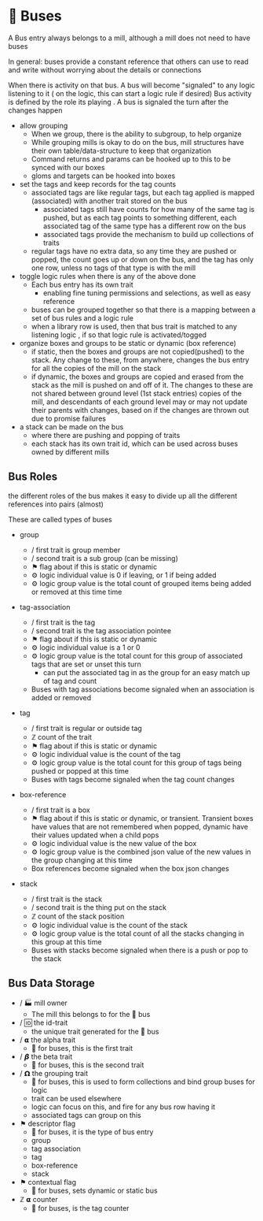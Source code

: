 # 🚌 Buses

A Bus entry always belongs to a mill, although a mill does not need to have buses

In general: buses provide a constant reference that others can use to read and write without worrying about the details or connections

When there is activity on that bus. A bus will become "signaled" to any logic listening to it ( on the logic, this can start a logic rule if desired)
Bus activity is defined by the role its playing . A bus is signaled the turn after the changes happen



*   allow grouping
    *   When we group, there is the ability to subgroup, to help organize
    *   While grouping mills is okay to do on the bus, mill structures have their own table/data-structure to keep that organization
    *   Command returns and params can be hooked up to this to be synced with our boxes
    *   gloms and targets can be hooked into boxes
*   set the tags and keep records for the tag counts
    *   associated tags are like regular tags, but each tag applied is mapped (associated) with another trait stored on the bus
        *   associated tags still have counts for how many of the same tag is pushed, but as each  tag points to something different, each associated tag of the same type has a different row on the bus
        *   associated tags provide the mechanism to build up collections of traits
    *   regular tags have no extra data, so any time they are pushed or popped, the count goes up or down on the bus, and the tag has only one row, unless no tags of that type is with the mill
*   toggle logic rules when there is any of the above done
    *   Each bus entry has its own trait
        *   enabling fine tuning permissions and selections, as well as easy reference
    *   buses can be grouped together so that there is a mapping between a set of bus rules and a logic rule
    *   when a library row is used, then that bus trait is matched to any listening logic , if so that logic rule is activated/togged
*   organize boxes and groups to be static or dynamic (box reference)
    *   if static, then the boxes and groups are not copied(pushed) to the stack. Any change to these, from anywhere, changes the bus entry for all the copies of the mill on the stack
    *   if dynamic, the boxes and groups are copied and erased from the stack as the mill is pushed on and off of it. The changes to these are not shared between ground level (1st stack entries) copies of the mill, and descendants of each ground level may or may not update their parents with changes, based on if the changes are thrown out due to promise failures
*   a stack can be made on the bus
    *   where there are pushing and popping of traits
    *   each stack has its own trait id, which can be used across buses owned by different mills


## Bus Roles

the different roles of the bus makes it easy to divide up all the different references into pairs (almost)

These are called types of buses



*   group
    *   / first trait is group member
    *   / second trait is a sub group (can be missing)
    *   ⚑ flag about if this is static or dynamic
    *   ⚙ logic individual value is 0 if leaving, or 1 if being added
    *   ⚙ logic group value is the total count of grouped items being added or removed at this time
time

*   tag-association
    *   / first trait is the tag
    *   / second trait is the tag association pointee
    *   ⚑ flag about if this is static or dynamic
    *   ⚙ logic individual value is a 1 or 0
    *   ⚙ logic group value is the total count for this group of associated tags that are set or unset this turn
        *   can put the associated tag in as the group for an easy match up of tag and count
    *  Buses with tag associations become signaled when an association is added or removed     

*   tag
    *   / first trait is regular or outside tag
    *   ℤ count of the trait
    *   ⚑ flag about if this is static or dynamic
    *   ⚙ logic individual value is the count of the tag
    *   ⚙ logic group value is the total count for this group of tags being pushed or popped at this time
    *   Buses with tags become signaled when the tag count changes

*   box-reference
    *   / first trait is a box
    *   ⚑ flag about if this is static or dynamic, or transient. Transient boxes have values that are not remembered when popped, dynamic have their values updated when a child pops
    *   ⚙ logic individual value is the new value of the box
    *   ⚙ logic group value is the combined json value of the new values in the group changing at this time
    *   Box references become signaled when the box json changes

*   stack
    *   / first trait is the stack
    *   / second trait is the thing put on the stack
    *   ℤ count of the stack position
    *   ⚙ logic individual value is the count of the stack
    *   ⚙ logic group value is the total count of all the stacks changing in this group at this time
    *   Buses with stacks become signaled when there is a push or pop to the stack


## Bus Data Storage



*   / 🏭 mill owner
    *   The mill this belongs to for the 🚌 bus
*   / 🆔  the id-trait
    *   the unique trait generated for the 🚌 bus
*   / 𝝰 the alpha trait
    *    🚌 for buses, this is the first trait
*   / 𝞫  the beta trait
    *   🚌 for buses, this is the second trait
*   / 𝝮 the grouping trait
    *   🚌 for buses, this is used to form collections and bind group buses for logic
    *   trait can be used elsewhere
    *   logic can focus on this, and fire for any bus row having it
    *   associated tags can group on this
*   ⚑ descriptor flag
    *   🚌 for buses, it is the type of bus entry
    *   group
    *   tag association
    *   tag
    *   box-reference
    *   stack
*   ⚑ contextual flag
    *   🚌 for buses, sets dynamic or static bus
*   ℤ 𝝰 counter
    *   🚌 for buses, is the tag counter
